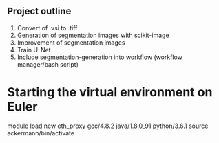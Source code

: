 ## Project outline
1. Convert of .vsi to .tiff
2. Generation of segmentation images with scikit-image
3. Improvement of segmentation images 
4. Train U-Net
5. Include segmentation-generation into workflow (workflow manager/bash script)

# Starting the virtual environment on Euler
module load new eth_proxy gcc/4.8.2 java/1.8.0_91 python/3.6.1
source ackermann/bin/activate


